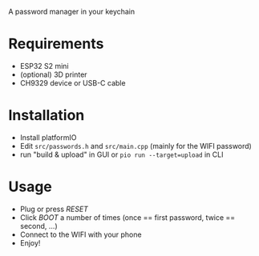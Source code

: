 A password manager in your keychain

# Requirements

- ESP32 S2 mini
- (optional) 3D printer
- CH9329 device or USB-C cable

# Installation

- Install platformIO
- Edit `src/passwords.h` and `src/main.cpp` (mainly for the WIFI password)
- run "build & upload" in GUI or `pio run --target=upload` in CLI

# Usage

- Plug or press *RESET*
- Click *BOOT* a number of times (once == first password, twice == second, ...)
- Connect to the WIFI with your phone
- Enjoy!
